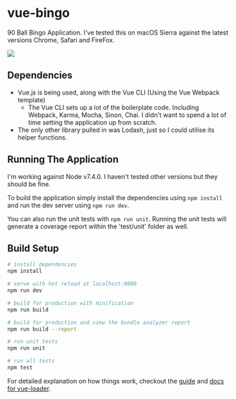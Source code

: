 # vue-bingo

90 Ball Bingo Application. I've tested this on macOS Sierra against the latest versions Chrome, Safari and FireFox.

![](http://i.imgur.com/7zejeLw.gif)

## Dependencies

* Vue.js is being used, along with the Vue CLI (Using the Vue Webpack template)
  * The Vue CLI sets up a lot of the boilerplate code. Including Webpack, Karma, Mocha, Sinon, Chai. I didn't want to spend a lot of time setting the application up from scratch.
* The only other library pulled in was Lodash, just so I could utilise its helper functions.

## Running The Application

I'm working against Node v7.4.0. I haven't tested other versions but they should be fine.

To build the application simply install the dependencies using `npm install` and
run the dev server using `npm run dev`.

You can also run the unit tests with `npm run unit`. Running the unit
tests will generate a coverage report within the 'test/unit' folder as well.

## Build Setup

``` bash
# install dependencies
npm install

# serve with hot reload at localhost:8080
npm run dev

# build for production with minification
npm run build

# build for production and view the bundle analyzer report
npm run build --report

# run unit tests
npm run unit

# run all tests
npm test
```

For detailed explanation on how things work, checkout the [guide](http://vuejs-templates.github.io/webpack/) and [docs for vue-loader](http://vuejs.github.io/vue-loader).
